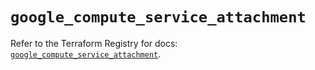 # `google_compute_service_attachment`

Refer to the Terraform Registry for docs: [`google_compute_service_attachment`](https://registry.terraform.io/providers/hashicorp/google/6.42.0/docs/resources/compute_service_attachment).
